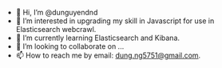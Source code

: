 - 👋 Hi, I’m @dunguyendnd
- 👀 I’m interested in upgrading my skill in Javascript for use in Elasticsearch webcrawl.
- 🌱 I’m currently learning Elasticsearch and Kibana.
- 💞️ I’m looking to collaborate on ...
- 📫 How to reach me by email: dung.ng5751@gmail.com.

<!---
dunguyendnd/dunguyendnd is a ✨ special ✨ repository because its `README.md` (this file) appears on your GitHub profile.
You can click the Preview link to take a look at your changes.
--->
